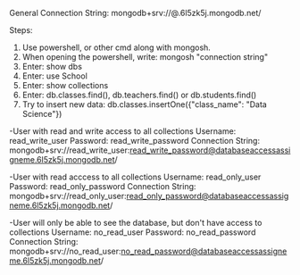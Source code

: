 General Connection String: mongodb+srv://<username>@<password>.6l5zk5j.mongodb.net/

Steps:
1. Use powershell, or other cmd along with mongosh.
2. When opening the powershell, write: mongosh "connection string"
3. Enter: show dbs
4. Enter: use School
5. Enter: show collections
6. Enter: db.classes.find(), db.teachers.find() or db.students.find()
7. Try to insert new data: db.classes.insertOne({"class_name": "Data Science"})

-User with read and write access to all collections
Username: read_write_user
Password: read_write_password
Connection String: mongodb+srv://read_write_user:read_write_password@databaseaccessassigneme.6l5zk5j.mongodb.net/

-User with read acccess to all collections
Username: read_only_user
Password: read_only_password
Connection String: mongodb+srv://read_only_user:read_only_password@databaseaccessassigneme.6l5zk5j.mongodb.net/

-User will only be able to see the database, but don't have access to collections
Username: no_read_user
Password: no_read_password
Connection String: mongodb+srv://no_read_user:no_read_password@databaseaccessassigneme.6l5zk5j.mongodb.net/

